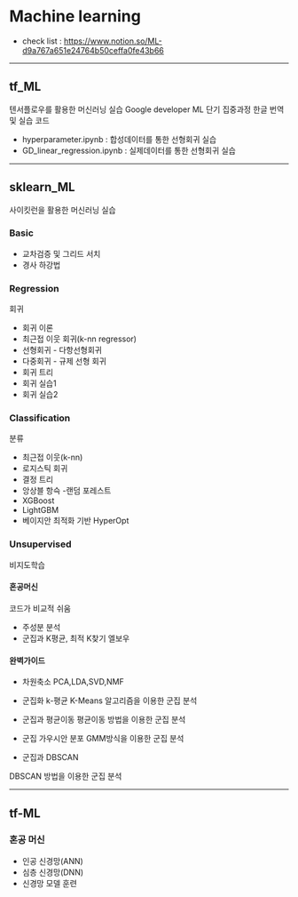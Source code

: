 # Machine learning


* check list : https://www.notion.so/ML-d9a767a651e24764b50ceffa0fe43b66
---

## tf_ML
텐서플로우를 활용한 머신러닝 실습
Google developer ML 단기 집중과정 한글 번역 및 실습 코드

* hyperparameter.ipynb : 합성데이터를 통한 선형회귀 실습
* GD_linear_regression.ipynb : 실제데이터를 통한 선형회귀 실습

---

## sklearn_ML

사이킷런을 활용한 머신러닝 실습
### Basic
* 교차검증 및 그리드 서치
* 경사 하강법 

### Regression
회귀
* 회귀 이론
* 최근접 이웃 회귀(k-nn regressor)
* 선형회귀 - 다항선형회귀
* 다중회귀 - 규제 선형 회귀
* 회귀 트리
* 회귀 실습1
* 회귀 실습2


### Classification
분류
* 최근접 이웃(k-nn)
* 로지스틱 회귀
* 결정 트리
* 앙상블 항슥 -랜덤 포레스트
* XGBoost
* LightGBM
* 베이지안 최적화 기반 HyperOpt

### Unsupervised

비지도학습
#### 혼공머신
코드가 비교적 쉬움
- 주성분 분석
- 군집과 K평균, 최적 K찾기
엘보우

#### 완벽가이드

- 차원축소
PCA,LDA,SVD,NMF

- 군집화 k-평균
K-Means 알고리즘을 이용한 군집 분석

- 군집과 평균이동
평균이동 방법을 이용한 군집 분석

- 군집 가우시안 분포
GMM방식을 이용한 군집 분석

- 군집과 DBSCAN

DBSCAN 방법을 이용한 군집 분석

---

## tf-ML

### 혼공 머신

- 인공 신경망(ANN)
- 심층 신경망(DNN)
- 신경망 모델 훈련





























